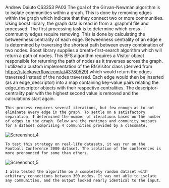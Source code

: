 Andrew Daiuto
CS3353
PA03
	The goal of the Girvan-Newman algorithm is to isolate communities within a graph. This is done by removing edges within the graph which indicate that they connect two or more communities. Using boost library, the graph data is read in from a .graphml file and processed. The first processing task is to determine which cross-community edges require removing. This is done by calculating the betweenness centrality of each edge. Betweenness centrality of an edge e is determined by traversing the shortest path between every combination of two nodes. 
	Boost library supplies a breath-first-search algorithm which will return a path of nodes. This BFS algorithm requires a Visitor object responsible for returning the path of nodes as it traverses across the graph. I utilized a custom implementation of the BfsVisitor class (derived from https://stackoverflow.com/a/43780529) which would return the edges traversed instead of the nodes traversed. Each edge would then be inserted (as an edge_descriptor) into a map containing key-value pairs relating the edge_descriptor objects with their respective centralities. The descriptor-centrality pair with the highest second value is removed and the calculations start again.
    
	This process requires several iterations, but few enough as to not eliminate every edge in the graph. To settle on a satisfactory separation, I determined the number of iterations based on the number of edges in the graph. Below are the runtimes and community outputs for a dataset comprising 4 communities provided by a classmate.
    
![Screenshot_4](https://user-images.githubusercontent.com/78216021/163100961-3e66fdd0-ece5-46e2-b4ae-3c7755bc0cb4.jpg)

	To test this strategy on real-life datasets, it was run on the Football Conference 2000 dataset. The isolation of the conferences is more pronounced for some than others. 
    
![Screenshot_5](https://user-images.githubusercontent.com/78216021/163101721-6e2558ea-cdf8-4802-8e08-1c954937f7ea.jpg)

	I also tested the algorithm on a completely random dataset with arbitrary connections between 300 nodes. It was not able to isolate any communities, and the output looked nearly identical to the input.

